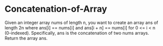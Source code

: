 # Concatenation-of-Array
Given an integer array nums of length n, you want to create an array ans of length 2n where ans[i] == nums[i] and ans[i + n] == nums[i] for 0 &lt;= i &lt; n (0-indexed).  Specifically, ans is the concatenation of two nums arrays.  Return the array ans.   
